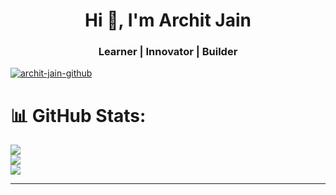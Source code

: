

<h1 align="center">Hi 👋, I'm Archit Jain</h1>
<h3 align="center">Learner | Innovator | Builder</h3>

<p align="left"> <a href="https://github.com/ryo-ma/github-profile-trophy"><img src="https://github-profile-trophy.vercel.app/?username=archit-jain-github" alt="archit-jain-github" /></a> </p>

# 📊 GitHub Stats:
![](https://github-readme-stats.vercel.app/api?username=Archit-Jain-Github&theme=dark&hide_border=false&include_all_commits=true&count_private=false)<br/>
![](https://github-readme-streak-stats.herokuapp.com/?user=Archit-Jain-Github&theme=dark&hide_border=false)<br/>
![](https://github-readme-stats.vercel.app/api/top-langs/?username=Archit-Jain-Github&theme=dark&hide_border=false&include_all_commits=true&count_private=false&layout=compact)

---
